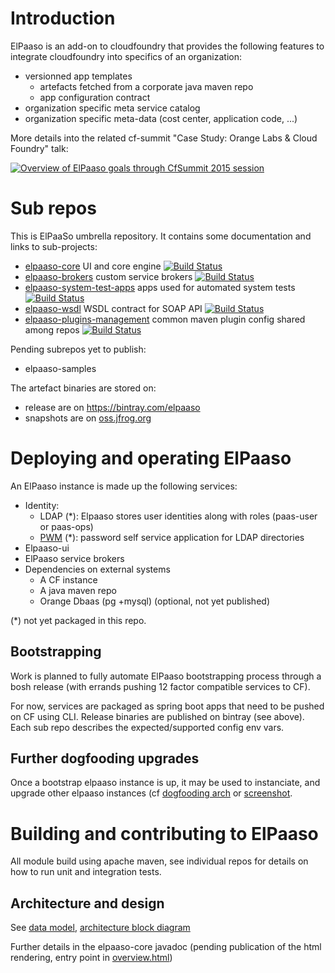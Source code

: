 # Introduction

ElPaaso is an add-on to cloudfoundry that provides the following features to integrate cloudfoundry into specifics of an organization:
* versionned app templates
  * artefacts fetched from a corporate java maven repo
  * app configuration contract
* organization specific meta service catalog 
* organization specific meta-data (cost center, application code, ...)
   
More details into the related cf-summit "Case Study: Orange Labs & Cloud Foundry" talk:

[![Overview of ElPaaso goals through CfSummit 2015 session](https://cloud.githubusercontent.com/assets/4748380/9734992/bafdcdb4-5637-11e5-82e1-6a18d10776ec.png)](http://fr.slideshare.net/gberche/orange-case-study-48927985)

# Sub repos

This is ElPaaSo umbrella repository. It contains some documentation and links to sub-projects:
* [elpaaso-core](https://github.com/Orange-OpenSource/elpaaso-core) UI and core engine  [![Build Status](https://travis-ci.org/Orange-OpenSource/elpaaso-core.svg?branch=master)](https://travis-ci.org/Orange-OpenSource/elpaaso-core)
* [elpaaso-brokers](https://github.com/Orange-OpenSource/elpaaso-brokers) custom service brokers [![Build Status](https://travis-ci.org/Orange-OpenSource/elpaaso-brokers.svg?branch=master)](https://travis-ci.org/Orange-OpenSource/elpaaso-brokers)
* [elpaaso-system-test-apps](https://github.com/Orange-OpenSource/elpaaso-system-test-apps) apps used for automated system tests  [![Build Status](https://travis-ci.org/Orange-OpenSource/elpaaso-system-test-apps.svg?branch=master)](https://travis-ci.org/Orange-OpenSource/elpaaso-system-test-apps)
* [elpaaso-wsdl](https://github.com/Orange-OpenSource/elpaaso-wsdl) WSDL contract for SOAP API  [![Build Status](https://travis-ci.org/Orange-OpenSource/elpaaso-wsdl.svg?branch=master)](https://travis-ci.org/Orange-OpenSource/elpaaso-wsdl)
* [elpaaso-plugins-management](https://github.com/Orange-OpenSource/elpaaso-plugins-management) common maven plugin config shared among repos [![Build Status](https://travis-ci.org/Orange-OpenSource/elpaaso-plugins-management.svg?branch=master)](https://travis-ci.org/Orange-OpenSource/elpaaso-plugins-management)

Pending subrepos yet to publish:
* elpaaso-samples

The artefact binaries are stored on:
* release are on https://bintray.com/elpaaso
* snapshots are on [oss.jfrog.org](https://oss.jfrog.org/webapp/#/artifacts/browse/tree/search/quick/eyJzZWFyY2giOiJxdWljayIsInNlbGVjdGVkUmVwb3NpdG9yaWVzIjpbXSwicXVlcnkiOiJlbHBhYXNvKiJ9)


# Deploying and operating ElPaaso 

An ElPaaso instance is made up the following services:
* Identity:
   * LDAP (*): Elpaaso stores user identities along with roles (paas-user or paas-ops)
   * [PWM](https://github.com/jrivard/pwm) (*): password self service application for LDAP directories
* Elpaaso-ui 
* ElPaaso service brokers
* Dependencies on external systems 
   * A CF instance 
   * A java maven repo
   * Orange Dbaas (pg +mysql) (optional, not yet published)

(*) not yet packaged in this repo.   

## Bootstrapping
   
Work is planned to fully automate ElPaaso bootstrapping process through a bosh release (with errands pushing 12 factor compatible services to CF).

For now, services are packaged as spring boot apps that need to be pushed on CF using CLI. Release binaries are published on bintray (see above). Each sub repo describes the expected/supported config env vars.  

## Further dogfooding upgrades

Once a bootstrap elpaaso instance is up, it may be used to instanciate, and upgrade other elpaaso instances (cf [dogfooding arch](https://github.com/Orange-OpenSource/elpaaso-core/blob/109a6a09f71832d76ca165a59653cfe77e92d9cf/cloud-paas/cloud-paas-logical-model/src/main/java/com/francetelecom/clara/cloud/logicalmodel/samplecatalog/ElPaaSoTomcatLogicalModelCatalog.java#L42) or [screenshot](user_guide/elpaaso_dogfooding_arch.png). 

# Building and contributing to ElPaaso 

All module build using apache maven, see individual repos for details on how to run unit and integration tests.

## Architecture and design

See [data model](http://fr.slideshare.net/gberche/orange-case-study-48927985/28), [architecture block diagram](http://fr.slideshare.net/gberche/orange-case-study-48927985/29)

Further details in the elpaaso-core javadoc (pending publication of the html rendering, entry point in [overview.html](https://rawgit.com/Orange-OpenSource/elpaaso-core/master/src/main/javadoc/overview.html))

